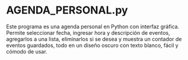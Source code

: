 # AGENDA_PERSONAL.py
Este programa es una agenda personal en Python con interfaz gráfica. Permite seleccionar fecha, ingresar hora y descripción de eventos, agregarlos a una lista, eliminarlos si se desea y muestra un contador de eventos guardados, todo en un diseño oscuro con texto blanco, fácil y cómodo de usar.
